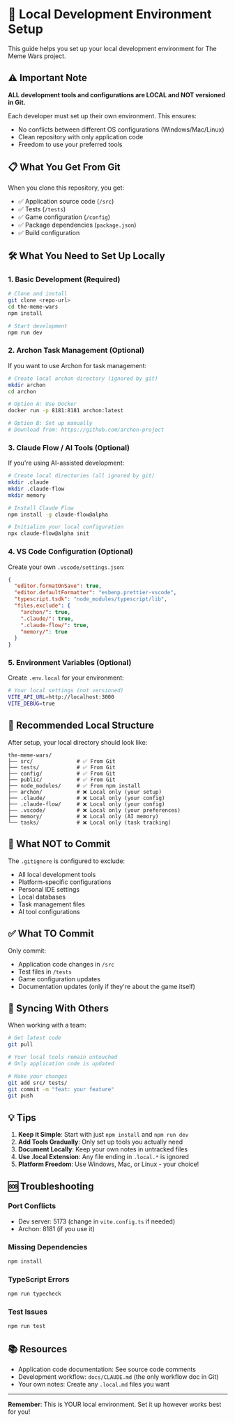 # 🔧 Local Development Environment Setup

This guide helps you set up your local development environment for The Meme Wars project.

## ⚠️ Important Note

**ALL development tools and configurations are LOCAL and NOT versioned in Git.**

Each developer must set up their own environment. This ensures:
- No conflicts between different OS configurations (Windows/Mac/Linux)
- Clean repository with only application code
- Freedom to use your preferred tools

## 📋 What You Get From Git

When you clone this repository, you get:
- ✅ Application source code (`/src`)
- ✅ Tests (`/tests`)
- ✅ Game configuration (`/config`)
- ✅ Package dependencies (`package.json`)
- ✅ Build configuration

## 🛠️ What You Need to Set Up Locally

### 1. Basic Development (Required)

```bash
# Clone and install
git clone <repo-url>
cd the-meme-wars
npm install

# Start development
npm run dev
```

### 2. Archon Task Management (Optional)

If you want to use Archon for task management:

```bash
# Create local archon directory (ignored by git)
mkdir archon
cd archon

# Option A: Use Docker
docker run -p 8181:8181 archon:latest

# Option B: Set up manually
# Download from: https://github.com/archon-project
```

### 3. Claude Flow / AI Tools (Optional)

If you're using AI-assisted development:

```bash
# Create local directories (all ignored by git)
mkdir .claude
mkdir .claude-flow
mkdir memory

# Install Claude Flow
npm install -g claude-flow@alpha

# Initialize your local configuration
npx claude-flow@alpha init
```

### 4. VS Code Configuration (Optional)

Create your own `.vscode/settings.json`:

```json
{
  "editor.formatOnSave": true,
  "editor.defaultFormatter": "esbenp.prettier-vscode",
  "typescript.tsdk": "node_modules/typescript/lib",
  "files.exclude": {
    "archon/": true,
    ".claude/": true,
    ".claude-flow/": true,
    "memory/": true
  }
}
```

### 5. Environment Variables (Optional)

Create `.env.local` for your environment:

```bash
# Your local settings (not versioned)
VITE_API_URL=http://localhost:3000
VITE_DEBUG=true
```

## 📁 Recommended Local Structure

After setup, your local directory should look like:

```
the-meme-wars/
├── src/              # ✅ From Git
├── tests/            # ✅ From Git
├── config/           # ✅ From Git
├── public/           # ✅ From Git
├── node_modules/     # ✅ From npm install
├── archon/           # ❌ Local only (your setup)
├── .claude/          # ❌ Local only (your config)
├── .claude-flow/     # ❌ Local only (your config)
├── .vscode/          # ❌ Local only (your preferences)
├── memory/           # ❌ Local only (AI memory)
└── tasks/            # ❌ Local only (task tracking)
```

## 🚫 What NOT to Commit

The `.gitignore` is configured to exclude:
- All local development tools
- Platform-specific configurations
- Personal IDE settings
- Local databases
- Task management files
- AI tool configurations

## ✅ What TO Commit

Only commit:
- Application code changes in `/src`
- Test files in `/tests`
- Game configuration updates
- Documentation updates (only if they're about the game itself)

## 🔄 Syncing With Others

When working with a team:

```bash
# Get latest code
git pull

# Your local tools remain untouched
# Only application code is updated

# Make your changes
git add src/ tests/
git commit -m "feat: your feature"
git push
```

## 💡 Tips

1. **Keep it Simple**: Start with just `npm install` and `npm run dev`
2. **Add Tools Gradually**: Only set up tools you actually need
3. **Document Locally**: Keep your own notes in untracked files
4. **Use .local Extension**: Any file ending in `.local.*` is ignored
5. **Platform Freedom**: Use Windows, Mac, or Linux - your choice!

## 🆘 Troubleshooting

### Port Conflicts
- Dev server: 5173 (change in `vite.config.ts` if needed)
- Archon: 8181 (if you use it)

### Missing Dependencies
```bash
npm install
```

### TypeScript Errors
```bash
npm run typecheck
```

### Test Issues
```bash
npm run test
```

## 📚 Resources

- Application code documentation: See source code comments
- Development workflow: `docs/CLAUDE.md` (the only workflow doc in Git)
- Your own notes: Create any `.local.md` files you want

---

**Remember**: This is YOUR local environment. Set it up however works best for you!
